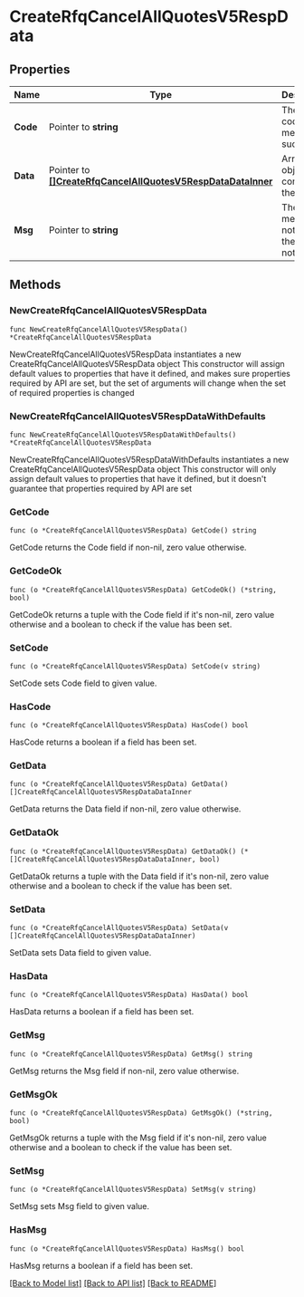 # CreateRfqCancelAllQuotesV5RespData

## Properties

Name | Type | Description | Notes
------------ | ------------- | ------------- | -------------
**Code** | Pointer to **string** | The result code, &#x60;0&#x60; means success. | [optional] [default to ""]
**Data** | Pointer to [**[]CreateRfqCancelAllQuotesV5RespDataDataInner**](CreateRfqCancelAllQuotesV5RespDataDataInner.md) | Array of objects containing the results | [optional] 
**Msg** | Pointer to **string** | The error message, not empty if the code is not 0. | [optional] [default to ""]

## Methods

### NewCreateRfqCancelAllQuotesV5RespData

`func NewCreateRfqCancelAllQuotesV5RespData() *CreateRfqCancelAllQuotesV5RespData`

NewCreateRfqCancelAllQuotesV5RespData instantiates a new CreateRfqCancelAllQuotesV5RespData object
This constructor will assign default values to properties that have it defined,
and makes sure properties required by API are set, but the set of arguments
will change when the set of required properties is changed

### NewCreateRfqCancelAllQuotesV5RespDataWithDefaults

`func NewCreateRfqCancelAllQuotesV5RespDataWithDefaults() *CreateRfqCancelAllQuotesV5RespData`

NewCreateRfqCancelAllQuotesV5RespDataWithDefaults instantiates a new CreateRfqCancelAllQuotesV5RespData object
This constructor will only assign default values to properties that have it defined,
but it doesn't guarantee that properties required by API are set

### GetCode

`func (o *CreateRfqCancelAllQuotesV5RespData) GetCode() string`

GetCode returns the Code field if non-nil, zero value otherwise.

### GetCodeOk

`func (o *CreateRfqCancelAllQuotesV5RespData) GetCodeOk() (*string, bool)`

GetCodeOk returns a tuple with the Code field if it's non-nil, zero value otherwise
and a boolean to check if the value has been set.

### SetCode

`func (o *CreateRfqCancelAllQuotesV5RespData) SetCode(v string)`

SetCode sets Code field to given value.

### HasCode

`func (o *CreateRfqCancelAllQuotesV5RespData) HasCode() bool`

HasCode returns a boolean if a field has been set.

### GetData

`func (o *CreateRfqCancelAllQuotesV5RespData) GetData() []CreateRfqCancelAllQuotesV5RespDataDataInner`

GetData returns the Data field if non-nil, zero value otherwise.

### GetDataOk

`func (o *CreateRfqCancelAllQuotesV5RespData) GetDataOk() (*[]CreateRfqCancelAllQuotesV5RespDataDataInner, bool)`

GetDataOk returns a tuple with the Data field if it's non-nil, zero value otherwise
and a boolean to check if the value has been set.

### SetData

`func (o *CreateRfqCancelAllQuotesV5RespData) SetData(v []CreateRfqCancelAllQuotesV5RespDataDataInner)`

SetData sets Data field to given value.

### HasData

`func (o *CreateRfqCancelAllQuotesV5RespData) HasData() bool`

HasData returns a boolean if a field has been set.

### GetMsg

`func (o *CreateRfqCancelAllQuotesV5RespData) GetMsg() string`

GetMsg returns the Msg field if non-nil, zero value otherwise.

### GetMsgOk

`func (o *CreateRfqCancelAllQuotesV5RespData) GetMsgOk() (*string, bool)`

GetMsgOk returns a tuple with the Msg field if it's non-nil, zero value otherwise
and a boolean to check if the value has been set.

### SetMsg

`func (o *CreateRfqCancelAllQuotesV5RespData) SetMsg(v string)`

SetMsg sets Msg field to given value.

### HasMsg

`func (o *CreateRfqCancelAllQuotesV5RespData) HasMsg() bool`

HasMsg returns a boolean if a field has been set.


[[Back to Model list]](../README.md#documentation-for-models) [[Back to API list]](../README.md#documentation-for-api-endpoints) [[Back to README]](../README.md)


